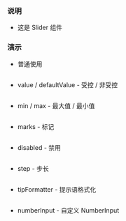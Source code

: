### 说明

*   这是 Slider 组件

### 演示

*   普通使用

```js {"codepath": "base.jsx"}
```

*   value / defaultValue - 受控 / 非受控

```js {"codepath": "uncontrolled.jsx"}
```

*   min / max - 最大值 / 最小值

```js {"codepath": "minmax.jsx"}
```

*   marks - 标记

```js {"codepath": "marks.jsx"}
```

*   disabled - 禁用

```js {"codepath": "disabled.jsx"}
```

*   step - 步长

```js {"codepath": "step.jsx"}
```

*   tipFormatter - 提示语格式化

```js {"codepath": "tipFormatter.jsx"}
```

*   numberInput - 自定义 NumberInput

```js {"codepath": "numberInput.jsx"}
```
